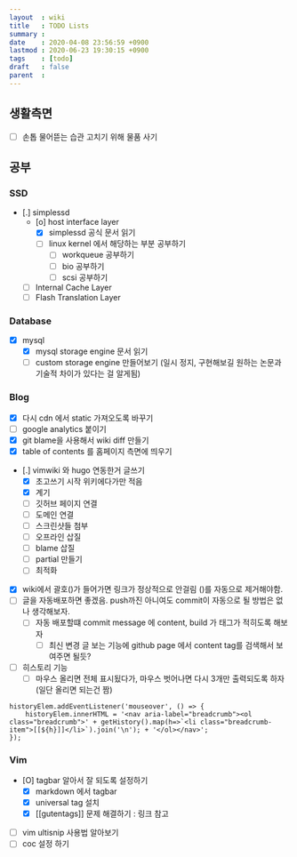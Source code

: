 ```yaml
---
layout  : wiki
title   : TODO Lists
summary : 
date    : 2020-04-08 23:56:59 +0900
lastmod : 2020-06-23 19:30:15 +0900
tags    : [todo]
draft   : false
parent  : 
---
```


## 생활측면
 * [ ] 손톱 물어뜯는 습관 고치기 위해 물품 사기

## 공부
### SSD
 * [.] simplessd
   * [o] host interface layer
     * [X] simplessd 공식 문서 읽기
     * [ ] linux kernel 에서 해당하는 부분 공부하기
       * [ ] workqueue 공부하기
       * [ ] bio 공부하기
       * [ ] scsi 공부하기
   * [ ] Internal Cache Layer
   * [ ] Flash Translation Layer
### Database
* [X] mysql
  * [X] mysql storage engine 문서 읽기
  * [ ] custom storage engine 만들어보기 (일시 정지, 구현해보길 원하는 논문과 기술적 차이가 있다는 걸 알게됨)
### Blog
 * [X] 다시 cdn 에서 static 가져오도록 바꾸기
 * [ ] google analytics 붙이기
 * [X] git blame을 사용해서 wiki diff 만들기
 * [X] table of contents 를 홈페이지 측면에 띄우기
 * [.] vimwiki 와 hugo 연동한거 글쓰기
   * [X] 초고쓰기 시작 위키에다가만 적음
   * [X] 계기
   * [ ] 깃허브 페이지 연결
   * [ ] 도메인 연결
   * [ ] 스크린샷들 첨부
   * [ ] 오프라인 삽질
   * [ ] blame 삽질
   * [ ] partial 만들기
   * [ ] 최적화
 * [X] wiki에서 괄호()가 들어가면 링크가 정상적으로 안걸림 ()를 자동으로 제거해야함.
 * [ ] 글을 자동배포하면 좋겠음. push까진 아니여도 commit이 자동으로 될 방법은 없나 생각해보자.
   * [ ] 자동 배포할떄 commit message 에 content, build 가 태그가 적히도록 해보자
     * [ ] 최신 변경 글 보는 기능에 github page 에서 content tag를 검색해서 보여주면 될듯?
 * [ ] 히스토리 기능
   * [ ] 마우스 올리면 전체 표시됬다가, 마우스 벗어나면 다시 3개만 출력되도록 하자 (일단 올리면 되는건 짬)
```   
historyElem.addEventListener('mouseover', () => {
    historyElem.innerHTML = '<nav aria-label="breadcrumb"><ol class="breadcrumb">' + getHistory().map(h=>`<li class="breadcrumb-item">[[${h}]]</li>`).join('\n'); + '</ol></nav>';
});
```
 
### Vim
 * [O] tagbar 알아서 잘 되도록 설정하기
   * [X] markdown 에서 tagbar
   * [X] universal tag 설치 
   * [X] [[gutentags]] 문제 해결하기 : 링크 참고
 * [ ] vim ultisnip 사용법 알아보기
 * [ ] coc 설정 하기
